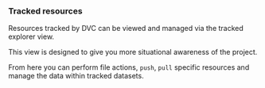 ### Tracked resources

Resources tracked by DVC can be viewed and managed via the tracked explorer
view.

This view is designed to give you more situational awareness of the project.

From here you can perform file actions, `push`, `pull` specific resources and
manage the data within tracked datasets.
